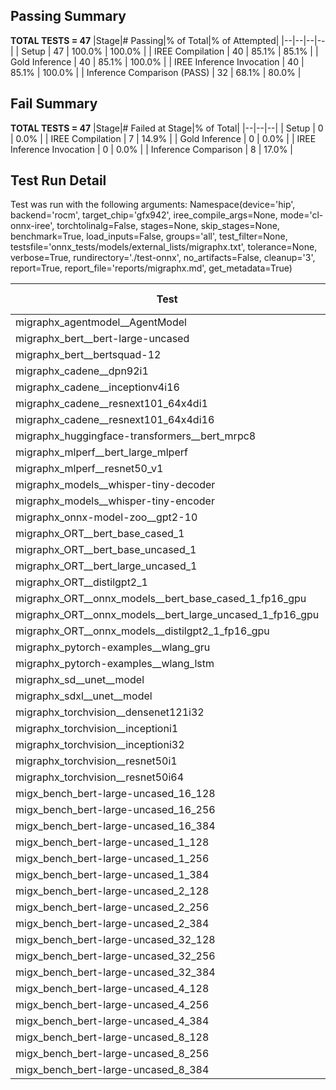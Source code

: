 ## Passing Summary

**TOTAL TESTS = 47**
|Stage|# Passing|% of Total|% of Attempted|
|--|--|--|--|
| Setup | 47 | 100.0% | 100.0% |
| IREE Compilation | 40 | 85.1% | 85.1% |
| Gold Inference | 40 | 85.1% | 100.0% |
| IREE Inference Invocation | 40 | 85.1% | 100.0% |
| Inference Comparison (PASS) | 32 | 68.1% | 80.0% |
## Fail Summary

**TOTAL TESTS = 47**
|Stage|# Failed at Stage|% of Total|
|--|--|--|
| Setup | 0 | 0.0% |
| IREE Compilation | 7 | 14.9% |
| Gold Inference | 0 | 0.0% |
| IREE Inference Invocation | 0 | 0.0% |
| Inference Comparison | 8 | 17.0% |
## Test Run Detail
Test was run with the following arguments:
Namespace(device='hip', backend='rocm', target_chip='gfx942', iree_compile_args=None, mode='cl-onnx-iree', torchtolinalg=False, stages=None, skip_stages=None, benchmark=True, load_inputs=False, groups='all', test_filter=None, testsfile='onnx_tests/models/external_lists/migraphx.txt', tolerance=None, verbose=True, rundirectory='./test-onnx', no_artifacts=False, cleanup='3', report=True, report_file='reports/migraphx.md', get_metadata=True)

| Test | Exit Status | Mean Benchmark Time (ms) | Notes |
|--|--|--|--|
| migraphx_agentmodel__AgentModel | compilation | None | |
| migraphx_bert__bert-large-uncased | PASS | 19.554807597564324 | |
| migraphx_bert__bertsquad-12 | PASS | 7.6445414328036145 | |
| migraphx_cadene__dpn92i1 | compilation | None | |
| migraphx_cadene__inceptionv4i16 | PASS | 152.82055639351407 | |
| migraphx_cadene__resnext101_64x4di1 | compilation | None | |
| migraphx_cadene__resnext101_64x4di16 | PASS | 191.9560080471759 | |
| migraphx_huggingface-transformers__bert_mrpc8 | PASS | 7.931723136656967 | |
| migraphx_mlperf__bert_large_mlperf | Numerics | 25.150802114914203 | |
| migraphx_mlperf__resnet50_v1 | Numerics | 5.72193329926671 | |
| migraphx_models__whisper-tiny-decoder | PASS | 34.61211818115165 | |
| migraphx_models__whisper-tiny-encoder | Numerics | 47.75517468030254 | |
| migraphx_onnx-model-zoo__gpt2-10 | compilation | None | |
| migraphx_ORT__bert_base_cased_1 | PASS | 101.50483880369434 | |
| migraphx_ORT__bert_base_uncased_1 | PASS | 101.27880568394346 | |
| migraphx_ORT__bert_large_uncased_1 | PASS | 584.6550106070936 | |
| migraphx_ORT__distilgpt2_1 | PASS | 57.574070614969564 | |
| migraphx_ORT__onnx_models__bert_base_cased_1_fp16_gpu | Numerics | 63.240269876339205 | |
| migraphx_ORT__onnx_models__bert_large_uncased_1_fp16_gpu | Numerics | 296.1163840567072 | |
| migraphx_ORT__onnx_models__distilgpt2_1_fp16_gpu | Numerics | 37.116310259859475 | |
| migraphx_pytorch-examples__wlang_gru | PASS | 19.26962582122845 | |
| migraphx_pytorch-examples__wlang_lstm | PASS | 6.798508436334931 | |
| migraphx_sd__unet__model | compilation | None | |
| migraphx_sdxl__unet__model | compilation | None | |
| migraphx_torchvision__densenet121i32 | PASS | 86.3098232075572 | |
| migraphx_torchvision__inceptioni1 | PASS | 15.958649522596687 | |
| migraphx_torchvision__inceptioni32 | PASS | 149.68299521133304 | |
| migraphx_torchvision__resnet50i1 | compilation | None | |
| migraphx_torchvision__resnet50i64 | PASS | 172.01686064557484 | |
| migx_bench_bert-large-uncased_16_128 | PASS | 36.490396825237234 | |
| migx_bench_bert-large-uncased_16_256 | PASS | 60.116377542726696 | |
| migx_bench_bert-large-uncased_16_384 | Numerics | 81.75531938603078 | |
| migx_bench_bert-large-uncased_1_128 | PASS | 13.098342105585298 | |
| migx_bench_bert-large-uncased_1_256 | PASS | 13.28900816657071 | |
| migx_bench_bert-large-uncased_1_384 | PASS | 19.463671638664824 | |
| migx_bench_bert-large-uncased_2_128 | PASS | 12.612880938545318 | |
| migx_bench_bert-large-uncased_2_256 | PASS | 13.226228815931004 | |
| migx_bench_bert-large-uncased_2_384 | PASS | 21.947355703256715 | |
| migx_bench_bert-large-uncased_32_128 | PASS | 73.14160598131517 | |
| migx_bench_bert-large-uncased_32_256 | PASS | 114.69840876654617 | |
| migx_bench_bert-large-uncased_32_384 | Numerics | 164.3375171891724 | |
| migx_bench_bert-large-uncased_4_128 | PASS | 14.429837234039491 | |
| migx_bench_bert-large-uncased_4_256 | PASS | 18.21764290698955 | |
| migx_bench_bert-large-uncased_4_384 | PASS | 27.31853073391204 | |
| migx_bench_bert-large-uncased_8_128 | PASS | 20.719399977037135 | |
| migx_bench_bert-large-uncased_8_256 | PASS | 30.516038493563727 | |
| migx_bench_bert-large-uncased_8_384 | PASS | 44.75719067462099 | |
